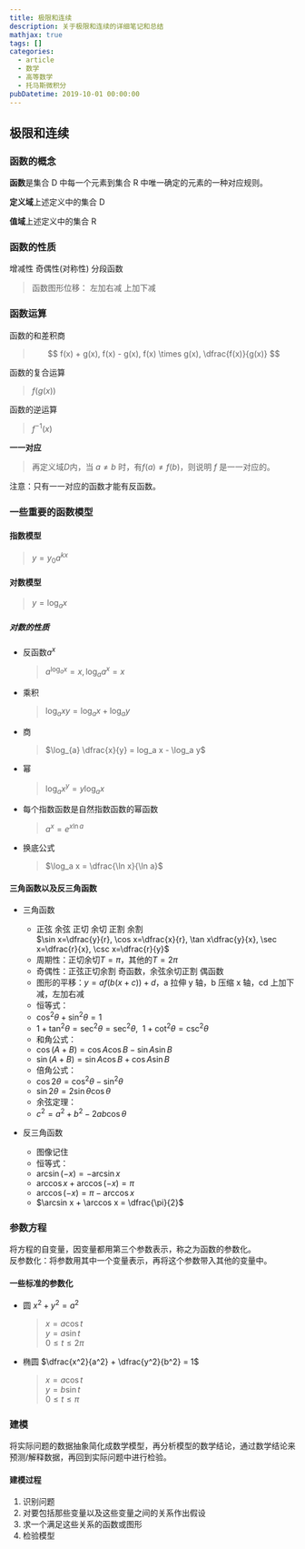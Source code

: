 ```yaml
---
title: 极限和连续
description: 关于极限和连续的详细笔记和总结
mathjax: true
tags: []
categories:
  - article
  - 数学
  - 高等数学
  - 托马斯微积分
pubDatetime: 2019-10-01 00:00:00
---
```


## 极限和连续

### 函数的概念

**函数**是集合 D 中每一个元素到集合 R 中唯一确定的元素的一种对应规则。

**定义域**上述定义中的集合 D

**值域**上述定义中的集合 R

### 函数的性质

增减性 奇偶性(对称性) 分段函数

> 函数图形位移：
> 左加右减 上加下减

### 函数运算

函数的和差积商

> $$
> f(x) + g(x),
> f(x) - g(x),
> f(x) \times g(x),
> \dfrac{f(x)}{g(x)}
> $$

函数的复合运算

> $f(g(x))$

函数的逆运算

> $f^{-1}(x)$

**一一对应**

> 再定义域$D$内，当 $a \ne b$ 时，有$f(a) \ne f(b)$，则说明 $f$ 是一一对应的。

注意：只有一一对应的函数才能有反函数。

### 一些重要的函数模型

#### 指数模型

> $y = y_{0}a^{kx}$

#### 对数模型

> $y = \log_{a}x$

##### 对数的性质

- 反函数$a^{x}$

  > $a^{\log_{a}x} = x, \log_{a}a^{x} = x$

- 乘积

  > $\log_{a}xy = \log_{a}x + \log_{a}y$

- 商

  > $\log_{a} \dfrac{x}{y} = log_a x - \log_a y$

- 幂

  > $\log_a x^y = y \log_a x$

- 每个指数函数是自然指数函数的幂函数

  > $a^x = e^{x\ln a}$

- 换底公式
  > $\log_a x = \dfrac{\ln x}{\ln a}$

#### 三角函数以及反三角函数

- 三角函数

  - 正弦 余弦 正切 余切 正割 余割  
    $\sin x=\dfrac{y}{r}, \cos x=\dfrac{x}{r}, \tan x\dfrac{y}{x}, \sec x=\dfrac{r}{x}, \csc x=\dfrac{r}{y}$
  - 周期性：正切余切$T=\pi$，其他的$T=2\pi$
  - 奇偶性：正弦正切余割 奇函数，余弦余切正割 偶函数
  - 图形的平移：$y = af(b(x+c)) + d$，a 拉伸 y 轴，b 压缩 x 轴，cd 上加下减，左加右减
  - 恒等式：
  - $\cos^2 \theta + \sin^2 \theta = 1$
  - $1 + \tan^2 \theta = \sec^2 \theta = \sec^2 \theta,\ \ 1 + \cot^2 \theta = \csc^2 \theta$
  - 和角公式：
  - $\cos(A + B) = \cos A \cos B - \sin A \sin B$
  - $\sin(A + B) = \sin A \cos B + \cos A \sin B$
  - 倍角公式：
  - $\cos2 \theta = \cos^2 \theta - \sin^2 \theta$
  - $\sin2 \theta = 2\sin \theta \cos \theta$
  - 余弦定理：
  - $c^2 = a^2 + b^2 - 2ab\cos \theta$

- 反三角函数
  - 图像记住
  - 恒等式：
  - $\arcsin(-x) = - \arcsin x$
  - $\arccos x + \arccos (-x) = \pi$
  - $\arccos (-x) = \pi - \arccos x$
  - $\arcsin x + \arccos x = \dfrac{\pi}{2}$

### 参数方程

将方程的自变量，因变量都用第三个参数表示，称之为函数的参数化。  
反参数化：将参数用其中一个变量表示，再将这个参数带入其他的变量中。

#### 一些标准的参数化

- 圆 $x^2 + y^2 = a^2$
  > $x = a\cos t$  
  > $y = a\sin t$  
  > $0 \le t \le 2\pi$
- 椭圆 $\dfrac{x^2}{a^2} + \dfrac{y^2}{b^2} = 1$
  > $x = a\cos t$  
  > $y = b\sin t$  
  > $0 \le t \le \pi$

### 建模

将实际问题的数据抽象简化成数学模型，再分析模型的数学结论，通过数学结论来预测/解释数据，再回到实际问题中进行检验。

#### 建模过程

1. 识别问题
2. 对要包括那些变量以及这些变量之间的关系作出假设
3. 求一个满足这些关系的函数或图形
4. 检验模型
